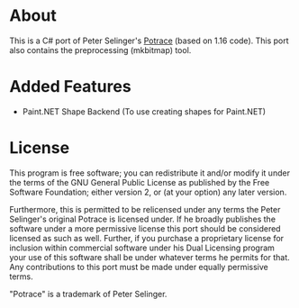 # About

This is a C# port of Peter Selinger's [Potrace](http://potrace.sourceforge.net/) (based on 1.16 code). This port also contains the preprocessing (mkbitmap) tool.

# Added Features

* Paint.NET Shape Backend (To use creating shapes for Paint.NET)

# License

This program is free software; you can redistribute it and/or modify it under the terms of the GNU General Public License as published by the Free Software Foundation; either version 2, or (at your option) any later version.

Furthermore, this is permitted to be relicensed under any terms the Peter Selinger's original Potrace is licensed under. If he broadly publishes the software under a more permissive license this port should be considered licensed as such as well. Further, if you purchase a proprietary license for inclusion within commercial software under his Dual Licensing program your use of this software shall be under whatever terms he permits for that. Any contributions to this port must be made under equally permissive terms.

"Potrace" is a trademark of Peter Selinger.